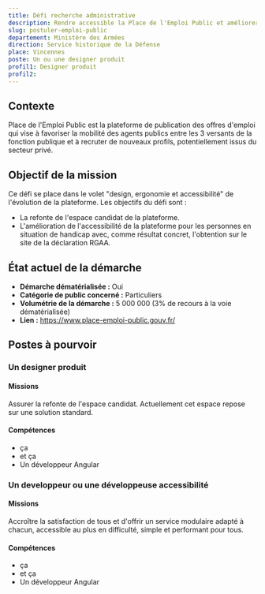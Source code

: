 ```yaml
---
title: Défi recherche administrative
description: Rendre accessible la Place de l'Emploi Public et améliorer le parcours candidat
slug: postuler-emploi-public
departement: Ministère des Armées
direction: Service historique de la Défense
place: Vincennes
poste: Un ou une designer produit
profil1: Designer produit
profil2:
---
```


## Contexte
Place de l'Emploi Public est la plateforme de publication des offres d'emploi qui vise à favoriser la mobilité des agents publics entre les 3 versants de la fonction publique et à recruter de nouveaux profils, potentiellement issus du secteur privé.

## Objectif de la mission
Ce défi se place dans le volet "design, ergonomie et accessibilité" de l'évolution de la plateforme. Les objectifs du défi sont :
- La refonte de l'espace candidat de la plateforme. 
- L'amélioration de l'accessibilité de la plateforme pour les personnes en situation de handicap avec, comme résultat concret, l'obtention sur le site de la déclaration RGAA.

## État actuel de la démarche
- **Démarche dématérialisée :** Oui
- **Catégorie de public concerné :** Particuliers
- **Volumétrie de la démarche :** 5 000 000 (3% de recours à la voie dématérialisée)
- **Lien :** https://www.place-emploi-public.gouv.fr/

## Postes à pourvoir

### Un designer produit
#### Missions
Assurer la refonte de l'espace candidat. Actuellement cet espace repose sur une solution standard.

#### Compétences
- ça
- et ça
- Un développeur Angular

### Un developpeur ou une développeuse accessibilité
#### Missions
Accroître la satisfaction de tous et d'offrir un service modulaire adapté à chacun, accessible au plus en difficulté, simple et performant pour tous.

#### Compétences
- ça
- et ça
- Un développeur Angular

